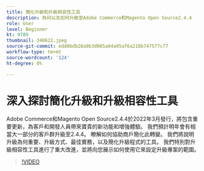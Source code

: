 ```yaml
---
title: 簡化升級和升級相容性工具
description: 為何以及如何升級至Adobe Commerce和Magento Open Source2.4.4
role: User
level: Beginner
kt: 9789
thumbnail: 340622.jpeg
source-git-commit: edd0bdb28a9b3d065a64a95af6a216b747577c77
workflow-type: tm+mt
source-wordcount: '124'
ht-degree: 0%

---
```


# 深入探討簡化升級和升級相容性工具

Adobe Commerce和Magento Open Source2.4.4於2022年3月發行，將包含重要更新，為客戶和開發人員帶來寶貴的新功能和增強體驗。 我們預計明年會有相當大一部分的客戶群升級至2.4.4。 瞭解如何協助商戶簡化此轉變。 我們將說明升級為何重要、升級方式、最佳實務，以及簡化升級程式的工具。 我們特別對升級相容性工具進行了重大改進，並將向您展示如何使用它來設定升級專案的範圍。

>[!VIDEO](https://video.tv.adobe.com/v/340622/?quality=12&learn=on)
